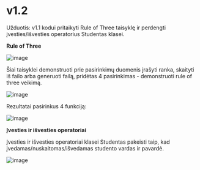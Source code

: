 # **v1.2**

Užduotis: v1.1 kodui pritaikyti Rule of Three taisyklę ir perdengti įvesties/išvesties operatorius Studentas klasei.

**Rule of Three**

![image](https://github.com/Mcitas/Antra_uzduotis_DM2_G1_ML/assets/144427355/360a3e04-a507-4c77-ac04-b456259dbca0)

Šiai taisyklei demonstruoti prie pasirinkimų duomenis įrašyti ranka, skaityti iš failo arba generuoti failą, pridėtas 4 pasirinkimas - demonstruoti rule of three veikimą.

![image](https://github.com/Mcitas/Antra_uzduotis_DM2_G1_ML/assets/144427355/b3357db0-9661-46b7-ad9f-9d18849c14ff)

Rezultatai pasirinkus 4 funkciją:

![image](https://github.com/Mcitas/Antra_uzduotis_DM2_G1_ML/assets/144427355/033c1954-bc55-47b3-9e96-40ba2cc1fae9)


**Įvesties ir išvesties operatoriai**

Įvesties ir išvesties operatoriai klasei Studentas pakeisti taip, kad įvedamas/nuskaitomas/išvedamas studento vardas ir pavardė.

![image](https://github.com/Mcitas/Antra_uzduotis_DM2_G1_ML/assets/144427355/555e2a56-a50c-4c1f-a533-fc5920b0d499)



